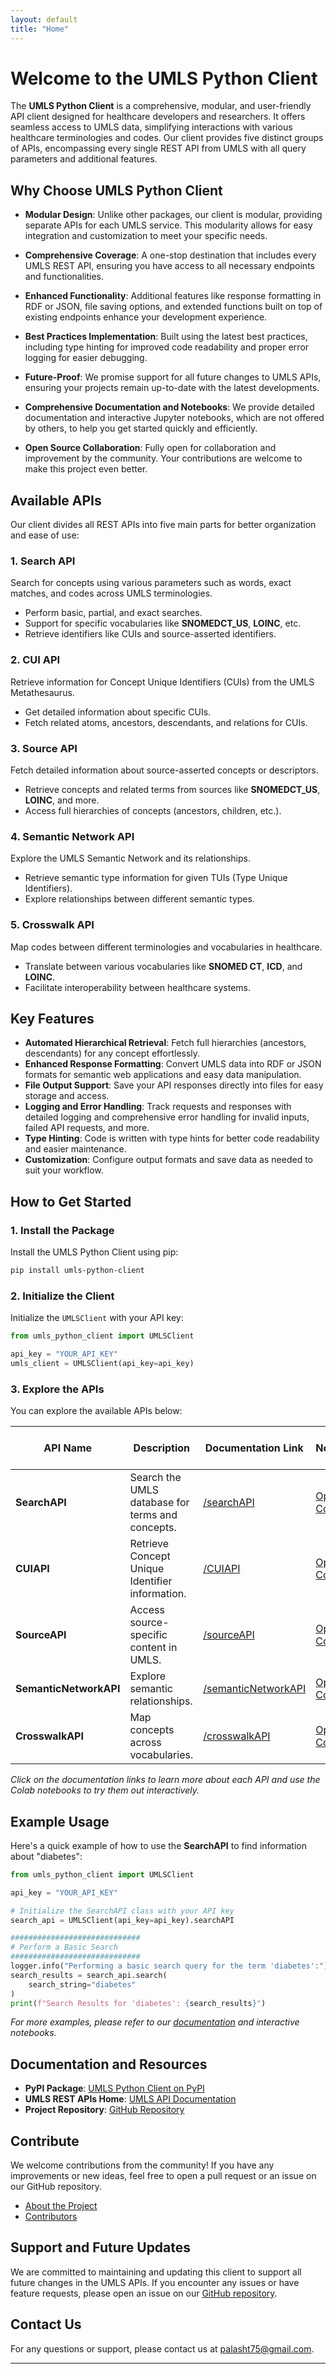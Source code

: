 ```yaml
---
layout: default
title: "Home"
---
```

# Welcome to the UMLS Python Client

The **UMLS Python Client** is a comprehensive, modular, and user-friendly API client designed for healthcare developers and researchers. It offers seamless access to UMLS data, simplifying interactions with various healthcare terminologies and codes. Our client provides five distinct groups of APIs, encompassing every single REST API from UMLS with all query parameters and additional features.

## Why Choose UMLS Python Client

- **Modular Design**: Unlike other packages, our client is modular, providing separate APIs for each UMLS service. This modularity allows for easy integration and customization to meet your specific needs.

- **Comprehensive Coverage**: A one-stop destination that includes every UMLS REST API, ensuring you have access to all necessary endpoints and functionalities.

- **Enhanced Functionality**: Additional features like response formatting in RDF or JSON, file saving options, and extended functions built on top of existing endpoints enhance your development experience.

- **Best Practices Implementation**: Built using the latest best practices, including type hinting for improved code readability and proper error logging for easier debugging.

- **Future-Proof**: We promise support for all future changes to UMLS APIs, ensuring your projects remain up-to-date with the latest developments.

- **Comprehensive Documentation and Notebooks**: We provide detailed documentation and interactive Jupyter notebooks, which are not offered by others, to help you get started quickly and efficiently.

- **Open Source Collaboration**: Fully open for collaboration and improvement by the community. Your contributions are welcome to make this project even better.

## Available APIs

Our client divides all REST APIs into five main parts for better organization and ease of use:

### 1. Search API

Search for concepts using various parameters such as words, exact matches, and codes across UMLS terminologies.

- Perform basic, partial, and exact searches.
- Support for specific vocabularies like **SNOMEDCT_US**, **LOINC**, etc.
- Retrieve identifiers like CUIs and source-asserted identifiers.

### 2. CUI API

Retrieve information for Concept Unique Identifiers (CUIs) from the UMLS Metathesaurus.

- Get detailed information about specific CUIs.
- Fetch related atoms, ancestors, descendants, and relations for CUIs.

### 3. Source API

Fetch detailed information about source-asserted concepts or descriptors.

- Retrieve concepts and related terms from sources like **SNOMEDCT_US**, **LOINC**, and more.
- Access full hierarchies of concepts (ancestors, children, etc.).

### 4. Semantic Network API

Explore the UMLS Semantic Network and its relationships.

- Retrieve semantic type information for given TUIs (Type Unique Identifiers).
- Explore relationships between different semantic types.

### 5. Crosswalk API

Map codes between different terminologies and vocabularies in healthcare.

- Translate between various vocabularies like **SNOMED CT**, **ICD**, and **LOINC**.
- Facilitate interoperability between healthcare systems.

## Key Features

- **Automated Hierarchical Retrieval**: Fetch full hierarchies (ancestors, descendants) for any concept effortlessly.
- **Enhanced Response Formatting**: Convert UMLS data into RDF or JSON formats for semantic web applications and easy data manipulation.
- **File Output Support**: Save your API responses directly into files for easy storage and access.
- **Logging and Error Handling**: Track requests and responses with detailed logging and comprehensive error handling for invalid inputs, failed API requests, and more.
- **Type Hinting**: Code is written with type hints for better code readability and easier maintenance.
- **Customization**: Configure output formats and save data as needed to suit your workflow.

## How to Get Started

### 1. Install the Package

Install the UMLS Python Client using pip:

```bash
pip install umls-python-client
```

### 2. Initialize the Client

Initialize the `UMLSClient` with your API key:

```python
from umls_python_client import UMLSClient

api_key = "YOUR_API_KEY"
umls_client = UMLSClient(api_key=api_key)
```

### 3. Explore the APIs

You can explore the available APIs below:

| API Name               | Description                                      | Documentation Link                                             | Colab Notebook Link                                                                                                 |
|------------------------|--------------------------------------------------|----------------------------------------------------------------|---------------------------------------------------------------------------------------------------------------------|
| **SearchAPI**          | Search the UMLS database for terms and concepts. | [/searchAPI](/umls-python-client-homepage/searchAPI)           | [Open in Colab](https://colab.research.google.com/drive/1E70yM0It0qjfV_qit2qX83e9NB39lOzq?usp=sharing)                          |
| **CUIAPI**             | Retrieve Concept Unique Identifier information.  | [/CUIAPI](/umls-python-client-homepage/CUIAPI)                 | [Open in Colab](https://colab.research.google.com/drive/1ICQFoZqfsW6YvcaoRo-DtZR2QAWmqFI0)                          |
| **SourceAPI**          | Access source-specific content in UMLS.          | [/sourceAPI](/umls-python-client-homepage/sourceAPI)           | [Open in Colab](https://colab.research.google.com/drive/1ICQFoZqfsW6YvcaoRo-DtZR2QAWmqFI0?usp=sharing)                          |
| **SemanticNetworkAPI** | Explore semantic relationships.                  | [/semanticNetworkAPI](/umls-python-client-homepage/semanticNetworkAPI) | [Open in Colab](https://colab.research.google.com/drive/1fax_gKwGuNl6SamHiCEZ2nHeuahm3_tX?usp=sharing)                          |
| **CrosswalkAPI**       | Map concepts across vocabularies.                | [/crosswalkAPI](/umls-python-client-homepage/crosswalkAPI)     | [Open in Colab](https://colab.research.google.com/drive/1XWu1c3HTUcxJTyHDootYGLw7GTUkEURM?usp=sharing)                          |

*Click on the documentation links to learn more about each API and use the Colab notebooks to try them out interactively.*
## Example Usage

Here's a quick example of how to use the **SearchAPI** to find information about "diabetes":

```python
from umls_python_client import UMLSClient

api_key = "YOUR_API_KEY"

# Initialize the SearchAPI class with your API key
search_api = UMLSClient(api_key=api_key).searchAPI

#############################
# Perform a Basic Search
#############################
logger.info("Performing a basic search query for the term 'diabetes':")
search_results = search_api.search(
    search_string="diabetes"
)
print(f"Search Results for 'diabetes': {search_results}")
```

*For more examples, please refer to our [documentation](/umls-python-client-homepage/searchAPI) and interactive notebooks.*
## Documentation and Resources

- **PyPI Package**: [UMLS Python Client on PyPI](https://pypi.org/project/umls-python-client/1.0.3/)
- **UMLS REST APIs Home**: [UMLS API Documentation](https://documentation.uts.nlm.nih.gov/rest/home.html)
- **Project Repository**: [GitHub Repository](https://github.com/your-repo/umls-python-client)

## Contribute

We welcome contributions from the community! If you have any improvements or new ideas, feel free to open a pull request or an issue on our GitHub repository.

- <a href="/umls-python-client-homepage/about" target="_blank">About the Project</a>
- [Contributors](/umls-python-client-homepage/contributors)

## Support and Future Updates

We are committed to maintaining and updating this client to support all future changes in the UMLS APIs. If you encounter any issues or have feature requests, please open an issue on our [GitHub repository](https://github.com/your-repo/umls-python-client).

## Contact Us

For any questions or support, please contact us at [palasht75@gmail.com](palasht75@gmail.com).

---
